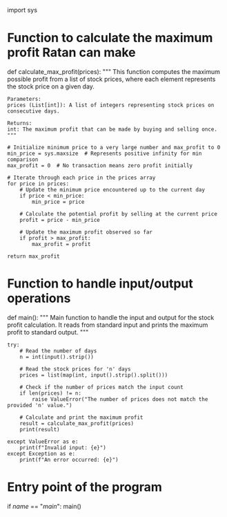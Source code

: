 import sys

# Function to calculate the maximum profit Ratan can make
def calculate_max_profit(prices):
    """
    This function computes the maximum possible profit from a list of stock prices,
    where each element represents the stock price on a given day.
    
    Parameters:
    prices (List[int]): A list of integers representing stock prices on consecutive days.

    Returns:
    int: The maximum profit that can be made by buying and selling once.
    """
    
    # Initialize minimum price to a very large number and max_profit to 0
    min_price = sys.maxsize  # Represents positive infinity for min comparison
    max_profit = 0  # No transaction means zero profit initially

    # Iterate through each price in the prices array
    for price in prices:
        # Update the minimum price encountered up to the current day
        if price < min_price:
            min_price = price
        
        # Calculate the potential profit by selling at the current price
        profit = price - min_price
        
        # Update the maximum profit observed so far
        if profit > max_profit:
            max_profit = profit
    
    return max_profit

# Function to handle input/output operations
def main():
    """
    Main function to handle the input and output for the stock profit calculation.
    It reads from standard input and prints the maximum profit to standard output.
    """
    
    try:
        # Read the number of days
        n = int(input().strip())
        
        # Read the stock prices for 'n' days
        prices = list(map(int, input().strip().split()))

        # Check if the number of prices match the input count
        if len(prices) != n:
            raise ValueError("The number of prices does not match the provided 'n' value.")

        # Calculate and print the maximum profit
        result = calculate_max_profit(prices)
        print(result)
    
    except ValueError as e:
        print(f"Invalid input: {e}")
    except Exception as e:
        print(f"An error occurred: {e}")

# Entry point of the program
if _name_ == "_main_":
    main()
